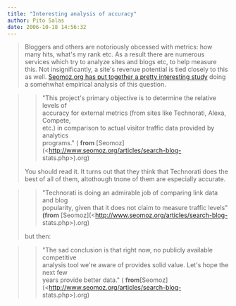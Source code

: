 ```yaml
---
title: "Interesting analysis of accuracy"
author: Pito Salas
date: 2006-10-18 14:56:32
---
```


>
> Bloggers and others are notoriously  obcessed with metrics: how many hits,
> what's my rank etc. As a result there are numerous services which try to
> analyze sites and blogs etc, to help measure this. Not insignificantly, a
> site's revenue potential is tied closely to this as well.  [Seomoz.org has
> put together a pretty interesting
> study](<http://www.seomoz.org/articles/search-blog-stats.php>) doing a
> somehwhat empirical analysis of this question.
>

>> "This project's primary objective is to determine the relative levels of  
>  accuracy for external metrics (from sites like Technorati, Alexa, Compete,  
>  etc.) in comparison to actual visitor traffic data provided by analytics  
>  programs." ( **from** [Seomoz](<http://www.seomoz.org/articles/search-blog-
> stats.php>).org)
>
> You should read it.  It turns out that they think that Technorati does the
> best of all of them, altothough tnone of them are especially accurate.
>

>> "Technorati is doing an admirable job of comparing link data and blog  
>  popularity, given that it does not claim to measure traffic levels"
> **(from** [Seomoz](<http://www.seomoz.org/articles/search-blog-
> stats.php>).org)
>
> but then:
>

>> "The sad conclusion is that right now, no publicly available competitive  
>  analysis tool we're aware of provides solid value. Let's hope the next few  
>  years provide better data." (
> **from**[Seomoz](<http://www.seomoz.org/articles/search-blog-
> stats.php>).org)


